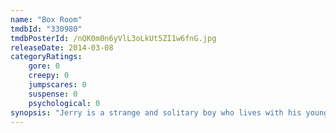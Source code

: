 ```yaml
---
name: "Box Room"
tmdbId: "330980"
tmdbPosterId: /nQK0m0n6yVlL3oLkUt5ZI1w6fnG.jpg
releaseDate: 2014-03-08
categoryRatings:
    gore: 0
    creepy: 0
    jumpscares: 0
    suspense: 0
    psychological: 0
synopsis: "Jerry is a strange and solitary boy who lives with his young neglectful mother in a run down apartment. He spends his weekends hidden away in his bedroom making model figurines and watching TV alone. While investigating a damp stain on his bedroom wall, Jerry peels off some wallpaper, revealing a seductive alien orifice growing behind the plaster. After spending an ever increasing amount of time in his bedroom exploring and inspecting the alien creature, Jerry embarks on his first sexual experience. After numerous encounters between Jerry and the creature, it becomes pregnant. Filled with panic and guilt, Jerry attempts to abort the alien creature, leading to a horrific outcome which neither himself nor his mother will ever forget."
---
```


